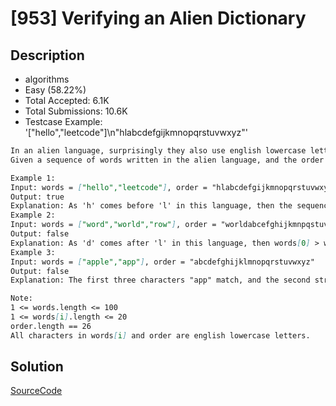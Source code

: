 # [953] Verifying an Alien Dictionary

## Description

* algorithms
* Easy (58.22%)
* Total Accepted:    6.1K
* Total Submissions: 10.6K
* Testcase Example:  '["hello","leetcode"]\n"hlabcdefgijkmnopqrstuvwxyz"'

```md
In an alien language, surprisingly they also use english lowercase letters, but possibly in a different order. The order of the alphabet is some permutation of lowercase letters.
Given a sequence of words written in the alien language, and the order of the alphabet, return true if and only if the given words are sorted lexicographicaly in this alien language.

Example 1:
Input: words = ["hello","leetcode"], order = "hlabcdefgijkmnopqrstuvwxyz"
Output: true
Explanation: As 'h' comes before 'l' in this language, then the sequence is sorted.
Example 2:
Input: words = ["word","world","row"], order = "worldabcefghijkmnpqstuvxyz"
Output: false
Explanation: As 'd' comes after 'l' in this language, then words[0] > words[1], hence the sequence is unsorted.
Example 3:
Input: words = ["apple","app"], order = "abcdefghijklmnopqrstuvwxyz"
Output: false
Explanation: The first three characters "app" match, and the second string is shorter (in size.) According to lexicographical rules "apple" > "app", because 'l' > '∅', where '∅' is defined as the blank character which is less than any other character (More info).

Note:
1 <= words.length <= 100
1 <= words[i].length <= 20
order.length == 26
All characters in words[i] and order are english lowercase letters.

```

## Solution

[SourceCode](./solution.js)